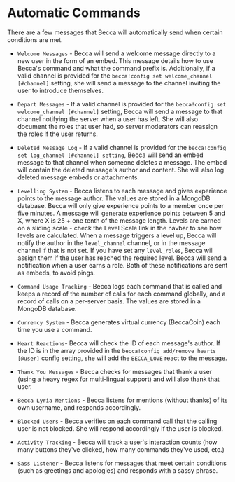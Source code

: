 # Automatic Commands

There are a few messages that Becca will automatically send when certain conditions are met.

- `Welcome Messages` - Becca will send a welcome message directly to a new user in the form of an embed. This message details how to use Becca's command and what the command prefix is. Additionally, if a valid channel is provided for the `becca!config set welcome_channel [#channel]` setting, she will send a message to the channel inviting the user to introduce themselves.

- `Depart Messages` - If a valid channel is provided for the `becca!config set welcome_channel [#channel]` setting, Becca will send a message to that channel notifying the server when a user has left. She will also document the roles that user had, so server moderators can reassign the roles if the user returns.

- `Deleted Message Log` - If a valid channel is provided for the `becca!config set log_channel [#channel] setting`, Becca will send an embed message to that channel when someone deletes a message. The embed will contain the deleted message's author and content. She will also log deleted message embeds or attachments.

- `Levelling System` - Becca listens to each message and gives experience points to the message author. The values are stored in a MongoDB database. Becca will only give experience points to a member once per five minutes. A message will generate experience points between 5 and X, where X is 25 + one tenth of the message length. Levels are earned on a sliding scale - check the Level Scale link in the navbar to see how levels are calculated. When a message triggers a level up, Becca will notify the author in the `level_channel` channel, or in the message channel if that is not set. If you have set any `level_roles`, Becca will assign them if the user has reached the required level. Becca will send a notification when a user earns a role. Both of these notifications are sent as embeds, to avoid pings.

- `Command Usage Tracking` - Becca logs each command that is called and keeps a record of the number of calls for each command globally, and a record of calls on a per-server basis. The values are stored in a MongoDB database.

- `Currency System` - Becca generates virtual currency (BeccaCoin) each time you use a command.

- `Heart Reactions`- Becca will check the ID of each message's author. If the ID is in the array provided in the `becca!config add/remove hearts [@user]` config setting, she will add the `BECCA_LOVE` react to the message.

- `Thank You Messages` - Becca checks for messages that thank a user (using a heavy regex for multi-lingual support) and will also thank that user.

- `Becca Lyria Mentions` - Becca listens for mentions (without thanks) of its own username, and responds accordingly.

- `Blocked Users` - Becca verifies on each command call that the calling user is not blocked. She will respond accordingly if the user is blocked.

- `Activity Tracking` - Becca will track a user's interaction counts (how many buttons they've clicked, how many commands they've used, etc.)

- `Sass Listener` - Becca listens for messages that meet certain conditions (such as greetings and apologies) and responds with a sassy phrase.
